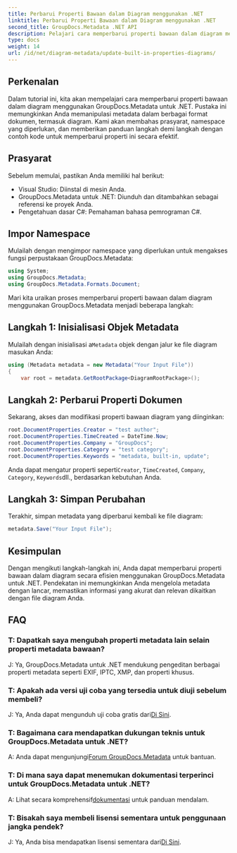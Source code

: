 ```yaml
---
title: Perbarui Properti Bawaan dalam Diagram menggunakan .NET
linktitle: Perbarui Properti Bawaan dalam Diagram menggunakan .NET
second_title: GroupDocs.Metadata .NET API
description: Pelajari cara memperbarui properti bawaan dalam diagram menggunakan GroupDocs.Metadata untuk .NET. Ubah metadata secara lancar dengan contoh kode.
type: docs
weight: 14
url: /id/net/diagram-metadata/update-built-in-properties-diagrams/
---
```

## Perkenalan
Dalam tutorial ini, kita akan mempelajari cara memperbarui properti bawaan dalam diagram menggunakan GroupDocs.Metadata untuk .NET. Pustaka ini memungkinkan Anda memanipulasi metadata dalam berbagai format dokumen, termasuk diagram. Kami akan membahas prasyarat, namespace yang diperlukan, dan memberikan panduan langkah demi langkah dengan contoh kode untuk memperbarui properti ini secara efektif.

## Prasyarat

Sebelum memulai, pastikan Anda memiliki hal berikut:

- Visual Studio: Diinstal di mesin Anda.
- GroupDocs.Metadata untuk .NET: Diunduh dan ditambahkan sebagai referensi ke proyek Anda.
- Pengetahuan dasar C#: Pemahaman bahasa pemrograman C#.

## Impor Namespace

Mulailah dengan mengimpor namespace yang diperlukan untuk mengakses fungsi perpustakaan GroupDocs.Metadata:

```csharp
using System;
using GroupDocs.Metadata;
using GroupDocs.Metadata.Formats.Document;
```

Mari kita uraikan proses memperbarui properti bawaan dalam diagram menggunakan GroupDocs.Metadata menjadi beberapa langkah:

## Langkah 1: Inisialisasi Objek Metadata

 Mulailah dengan inisialisasi a`Metadata` objek dengan jalur ke file diagram masukan Anda:

```csharp
using (Metadata metadata = new Metadata("Your Input File"))
{
    var root = metadata.GetRootPackage<DiagramRootPackage>();
```

## Langkah 2: Perbarui Properti Dokumen

Sekarang, akses dan modifikasi properti bawaan diagram yang diinginkan:

```csharp
root.DocumentProperties.Creator = "test author";
root.DocumentProperties.TimeCreated = DateTime.Now;
root.DocumentProperties.Company = "GroupDocs";
root.DocumentProperties.Category = "test category";
root.DocumentProperties.Keywords = "metadata, built-in, update";
```

 Anda dapat mengatur properti seperti`Creator`, `TimeCreated`, `Company`, `Category`, `Keywords`dll., berdasarkan kebutuhan Anda.

## Langkah 3: Simpan Perubahan

Terakhir, simpan metadata yang diperbarui kembali ke file diagram:

```csharp
metadata.Save("Your Input File");
```

## Kesimpulan

Dengan mengikuti langkah-langkah ini, Anda dapat memperbarui properti bawaan dalam diagram secara efisien menggunakan GroupDocs.Metadata untuk .NET. Pendekatan ini memungkinkan Anda mengelola metadata dengan lancar, memastikan informasi yang akurat dan relevan dikaitkan dengan file diagram Anda.


## FAQ

### T: Dapatkah saya mengubah properti metadata lain selain properti metadata bawaan?
J: Ya, GroupDocs.Metadata untuk .NET mendukung pengeditan berbagai properti metadata seperti EXIF, IPTC, XMP, dan properti khusus.

### T: Apakah ada versi uji coba yang tersedia untuk diuji sebelum membeli?
 J: Ya, Anda dapat mengunduh uji coba gratis dari[Di Sini](https://releases.groupdocs.com/).

### T: Bagaimana cara mendapatkan dukungan teknis untuk GroupDocs.Metadata untuk .NET?
 A: Anda dapat mengunjungi[Forum GroupDocs.Metadata](https://forum.groupdocs.com/c/metadata/14) untuk bantuan.

### T: Di mana saya dapat menemukan dokumentasi terperinci untuk GroupDocs.Metadata untuk .NET?
 A: Lihat secara komprehensif[dokumentasi](https://reference.groupdocs.com/metadata/net/) untuk panduan mendalam.

### T: Bisakah saya membeli lisensi sementara untuk penggunaan jangka pendek?
 J: Ya, Anda bisa mendapatkan lisensi sementara dari[Di Sini](https://purchase.groupdocs.com/temporary-license/).